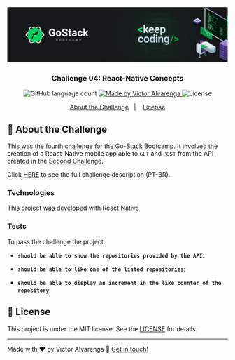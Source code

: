 <img alt="GoStack Banner" src="./banner.png" />

<h3 align="center">
  Challenge 04: React-Native Concepts
</h3>

<p align="center">
  <img alt="GitHub language count" src="https://img.shields.io/github/languages/count/thadeucity/go-stack_challenge_04?color=%2304D361">

  <a href="https://github.com/thadeucity">
    <img alt="Made by Victor Alvarenga" src="https://img.shields.io/badge/made%20by-Victor Alvarenga-%2304D361">
  </a>

  <img alt="License" src="https://img.shields.io/badge/license-MIT-%2304D361">

</p>

<p align="center">
  <a href="#rocket-about-the-challenge">About the Challenge</a>&nbsp;&nbsp;&nbsp;|&nbsp;&nbsp;&nbsp;
  <a href="#memo-license">License</a>
</p>

## :rocket: About the Challenge

This was the fourth challenge for the Go-Stack Bootcamp. It involved the creation of a React-Native mobile app able to `GET` and `POST` from the API created in the [Second Challenge](https://github.com/thadeucity/go-stack_challenge_02).

Click [HERE](https://github.com/Rocketseat/bootcamp-gostack-desafios/tree/master/desafio-conceitos-react-native) to see the full challenge description (PT-BR).

### Technologies
This project was developed with [React Native](https://facebook.github.io/react-native/)

### Tests

To pass the challenge the project:

- **`should be able to show the repositories provided by the API`**: 
  
- **`should be able to like one of the listed repositories`**: 

- **`should be able to display an increment in the like counter of the repository`**: 

## :memo: License

This project is under the MIT license. See the [LICENSE](LICENSE.md) for details.

---

Made with ♥ by Victor Alvarenga :wave: [Get in touch!](https://www.linkedin.com/in/victoralvarenga/)